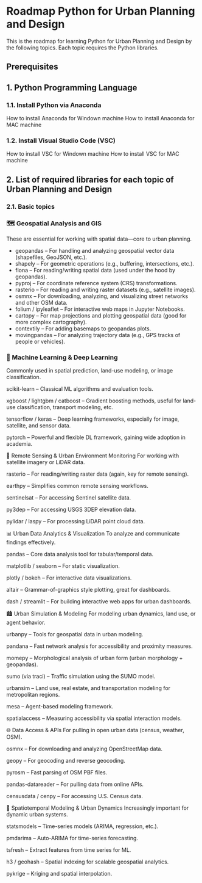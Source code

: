 # Roadmap Python for Urban Planning and Design
This is the roadmap for learning Python for Urban Planning and Design by the following topics. Each topic requires the Python libraries.

## Prerequisites

## 1. Python Programming Language

### 1.1. Install Python via Anaconda
How to install Anaconda for Windown machine
How to install Anaconda for MAC machine
### 1.2. Install Visual Studio Code (VSC)
How to install VSC for Windown machine
How to install VSC for MAC machine
## 2. List of required libraries for each topic of Urban Planning and Design
### 2.1. Basic topics
### 🗺️ Geospatial Analysis and GIS
These are essential for working with spatial data—core to urban planning.
- geopandas – For handling and analyzing geospatial vector data (shapefiles, GeoJSON, etc.).
- shapely – For geometric operations (e.g., buffering, intersections, etc.).
- fiona – For reading/writing spatial data (used under the hood by geopandas).
- pyproj – For coordinate reference system (CRS) transformations.
- rasterio – For reading and writing raster datasets (e.g., satellite images).
- osmnx – For downloading, analyzing, and visualizing street networks and other OSM data.
- folium / ipyleaflet – For interactive web maps in Jupyter Notebooks.
- cartopy – For map projections and plotting geospatial data (good for more complex cartography).
- contextily – For adding basemaps to geopandas plots.
- movingpandas – For analyzing trajectory data (e.g., GPS tracks of people or vehicles).

### 🧠 Machine Learning & Deep Learning
Commonly used in spatial prediction, land-use modeling, or image classification.

scikit-learn – Classical ML algorithms and evaluation tools.

xgboost / lightgbm / catboost – Gradient boosting methods, useful for land-use classification, transport modeling, etc.

tensorflow / keras – Deep learning frameworks, especially for image, satellite, and sensor data.

pytorch – Powerful and flexible DL framework, gaining wide adoption in academia.


🌳 Remote Sensing & Urban Environment Monitoring
For working with satellite imagery or LiDAR data.

rasterio – For reading/writing raster data (again, key for remote sensing).

earthpy – Simplifies common remote sensing workflows.

sentinelsat – For accessing Sentinel satellite data.

py3dep – For accessing USGS 3DEP elevation data.

pylidar / laspy – For processing LiDAR point cloud data.

📊 Urban Data Analytics & Visualization
To analyze and communicate findings effectively.

pandas – Core data analysis tool for tabular/temporal data.

matplotlib / seaborn – For static visualization.

plotly / bokeh – For interactive data visualizations.

altair – Grammar-of-graphics style plotting, great for dashboards.

dash / streamlit – For building interactive web apps for urban dashboards.

🏙️ Urban Simulation & Modeling
For modeling urban dynamics, land use, or agent behavior.

urbanpy – Tools for geospatial data in urban modeling.

pandana – Fast network analysis for accessibility and proximity measures.

momepy – Morphological analysis of urban form (urban morphology + geopandas).

sumo (via traci) – Traffic simulation using the SUMO model.

urbansim – Land use, real estate, and transportation modeling for metropolitan regions.

mesa – Agent-based modeling framework.

spatialaccess – Measuring accessibility via spatial interaction models.

🌐 Data Access & APIs
For pulling in open urban data (census, weather, OSM).

osmnx – For downloading and analyzing OpenStreetMap data.

geopy – For geocoding and reverse geocoding.

pyrosm – Fast parsing of OSM PBF files.

pandas-datareader – For pulling data from online APIs.

censusdata / cenpy – For accessing U.S. Census data.

🔄 Spatiotemporal Modeling & Urban Dynamics
Increasingly important for dynamic urban systems.

statsmodels – Time-series models (ARIMA, regression, etc.).

pmdarima – Auto-ARIMA for time-series forecasting.

tsfresh – Extract features from time series for ML.

h3 / geohash – Spatial indexing for scalable geospatial analytics.

pykrige – Kriging and spatial interpolation.

